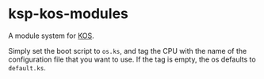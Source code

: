 # ksp-kos-modules

A module system for [KOS](http://ksp-kos.github.io/KOS_DOC/).

Simply set the boot script to `os.ks`, and tag the CPU with the name of the configuration file that you want to use. If the tag is empty, the os defaults to `default.ks`.